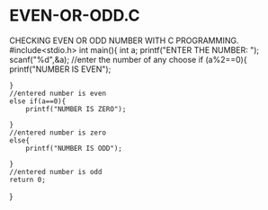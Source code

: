 # EVEN-OR-ODD.C
CHECKING EVEN OR ODD NUMBER WITH C PROGRAMMING.
#include<stdio.h>
int main(){
    int a;
    printf("ENTER THE NUMBER: ");
    scanf("%d",&a);
    //enter the number of any choose
    if (a%2==0){
        printf("NUMBER IS EVEN");
      
    }
    //entered number is even
    else if(a==0){
        printf("NUMBER IS ZERO");
        
    }
    //entered number is zero
    else{
        printf("NUMBER IS ODD");
        
    }
    //entered number is odd
    return 0;
}
